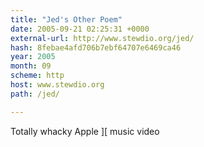 ```yaml
---
title: "Jed's Other Poem"
date: 2005-09-21 02:25:31 +0000
external-url: http://www.stewdio.org/jed/
hash: 8febae4afd706b7ebf64707e6469ca46
year: 2005
month: 09
scheme: http
host: www.stewdio.org
path: /jed/

---
```


Totally whacky Apple ][ music video
